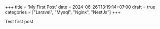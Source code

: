 +++
title = 'My First Post'
date = 2024-06-26T13:19:14+07:00
draft = true
categories = ["Laravel", "Mysql", "Nginx", "NestJs"]
+++

Test first post
